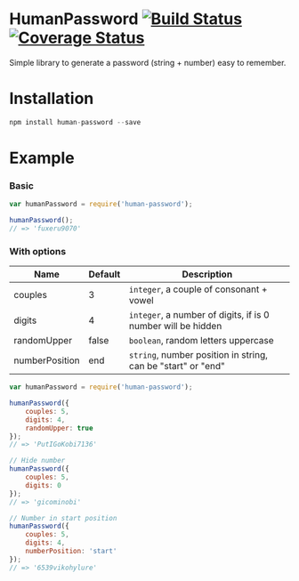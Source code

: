 # HumanPassword [![Build Status](https://travis-ci.org/fabioricali/HumanPassword.svg?branch=master)](https://travis-ci.org/fabioricali/HumanPassword) [![Coverage Status](https://coveralls.io/repos/github/fabioricali/HumanPassword/badge.svg?branch=master)](https://coveralls.io/github/fabioricali/HumanPassword?branch=master)
Simple library to generate a password (string + number) easy to remember.

# Installation

```javascript
npm install human-password --save
```

# Example
### Basic
```javascript
var humanPassword = require('human-password');

humanPassword();
// => 'fuxeru9070'
```

### With options

Name | Default | Description
-|-|-
couples | 3 | `integer`, a couple of consonant + vowel
digits | 4 | `integer`, a number of digits, if is 0 number will be hidden
randomUpper | false | `boolean`, random letters uppercase
numberPosition | end | `string`, number position in string, can be "start" or "end"

```javascript
var humanPassword = require('human-password');

humanPassword({
    couples: 5,
    digits: 4,
    randomUpper: true
});
// => 'PutIGoKobi7136'

// Hide number
humanPassword({
    couples: 5,
    digits: 0
});
// => 'gicominobi'

// Number in start position
humanPassword({
    couples: 5,
    digits: 4,
    numberPosition: 'start'
});
// => '6539vikohylure'
```